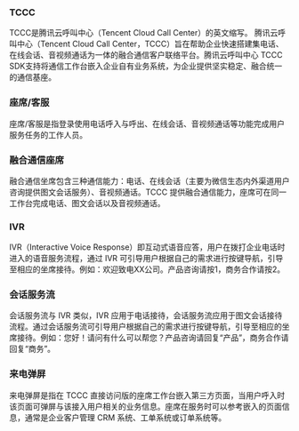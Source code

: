 ### TCCC
TCCC是腾讯云呼叫中心（Tencent Cloud Call Center）的英文缩写。
腾讯云呼叫中心（Tencent Cloud Call Center，TCCC）旨在帮助企业快速搭建集电话、在线会话、音视频通话为一体的融合通信客户联络平台。腾讯云呼叫中心 TCCC SDK支持将通信工作台嵌入企业自有业务系统，为企业提供坚实稳定、融合统一的通信基座。
### 座席/客服
座席/客服是指登录使用电话呼入与呼出、在线会话、音视频通话等功能完成用户服务任务的工作人员。

### 融合通信座席
融合通信坐席包含三种通信能力：电话、在线会话（主要为微信生态内外渠道用户咨询提供图文会话服务）、音视频通话。TCCC 提供融合通信能力，座席可在同一工作台完成电话、图文会话以及音视频通话。
### IVR
IVR（Interactive Voice Response）即互动式语音应答，用户在拨打企业电话时进入的语音服务流程，通过 IVR 可引导用户根据自己的需求进行按键导航，引导至相应的坐席接待。例如：欢迎致电XX公司。产品咨询请按1，商务合作请按2。
### 会话服务流
会话服务流与 IVR 类似，IVR 应用于电话接待，会话服务流应用于图文会话接待流程。通过会话服务流可引导用户根据自己的需求进行按键导航，引导至相应的坐席接待。例如：您好！请问有什么可以帮您？产品咨询请回复“产品”，商务合作请回复“商务”。
### 来电弹屏
来电弹屏是指在 TCCC 直接访问版的座席工作台嵌入第三方页面，当用户呼入时该页面可弹屏与该接入用户相关的业务信息。座席在服务时可以参考嵌入的页面信息，通常是企业客户管理 CRM 系统、工单系统或订单系统等。
